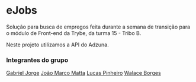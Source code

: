 # eJobs

Solução para busca de empregos feita durante a semana de transição para o módulo de Front-end da Trybe, da turma 15 - Tribo B.

Neste projeto utilizamos a API do Adzuna.

### Integrantes do grupo

[Gabriel Jorge](https://github.com/GabrielJorge94)
[João Marco Matta](https://github.com/Matta-012)
[Lucas Pinheiro](https://github.com/fullStackLucas)
[Walace Borges](https://github.com/walaceborges)
